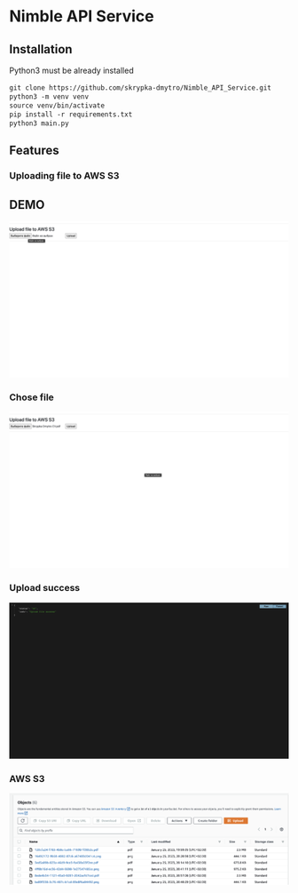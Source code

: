 # Nimble API Service

## Installation

Python3 must be already installed

```shell
git clone https://github.com/skrypka-dmytro/Nimble_API_Service.git
python3 -m venv venv
source venv/bin/activate
pip install -r requirements.txt
python3 main.py
```

## Features

### Uploading file to AWS S3

## DEMO

![Website Interface](demo1.png)

### Chose file

![Chose Interface](demo2.png)

### Upload success

![Upload success](demo3.png)

### AWS S3

![AWS S3](demo4.png)
